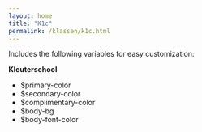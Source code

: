 ```yaml
---
layout: home
title: "K1c"
permalink: /klassen/k1c.html
--- 
```

	
Includes the following variables for easy customization:

**Kleuterschool**

* $primary-color
* $secondary-color
* $complimentary-color
* $body-bg
* $body-font-color
